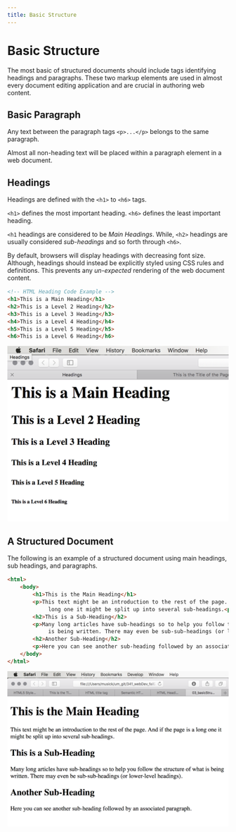 ```yaml
---
title: Basic Structure
---
```

# Basic Structure
The most basic of structured documents should include tags identifying headings and paragraphs. These two markup elements are used in almost every document editing application and are crucial in authoring web content.

## Basic Paragraph
Any text between the paragraph tags `<p>...</p>` belongs to the same paragraph.

Almost all non-heading text will be placed within a paragraph element in a web document.

## Headings
Headings are defined with the `<h1>` to `<h6>` tags.

`<h1>` defines the most important heading. `<h6>` defines the least important heading.

`<h1` headings are considered to be _Main Headings_. While, `<h2>` headings are usually considered _sub-headings_ and so forth through `<h6>`.

By default, browsers will display headings with decreasing font size. Although, headings should instead be explicitly styled using CSS rules and definitions. This prevents any _un-expected_ rendering of the web document content.

```html
<!-- HTML Heading Code Example -->
<h1>This is a Main Heading</h1>
<h2>This is a Level 2 Heading</h2>
<h3>This is a Level 3 Heading</h3>
<h4>This is a Level 4 Heading</h4>
<h5>This is a Level 5 Heading</h5>
<h6>This is a Level 6 Heading</h6>
```
![Heading Example in Browser](../imgs/headingExm.png)

## A Structured Document
The following is an example of a structured document using main headings, sub headings, and paragraphs.

```html
<html>
    <body>
        <h1>This is the Main Heading</h1>
        <p>This text might be an introduction to the rest of the page. And if the page is a
             long one it might be split up into several sub-headings.<p>
        <h2>This is a Sub-Heading</h2>
        <p>Many long articles have sub-headings so to help you follow the structure of what
             is being written. There may even be sub-sub-headings (or lower-level headings).</p>
        <h2>Another Sub-Heading</h2>
        <p>Here you can see another sub-heading followed by an associated paragraph.</p>
    </body>
</html>
```
![Example of a Basic Sturctured Document in a Browser](../imgs/basicStructure.png)